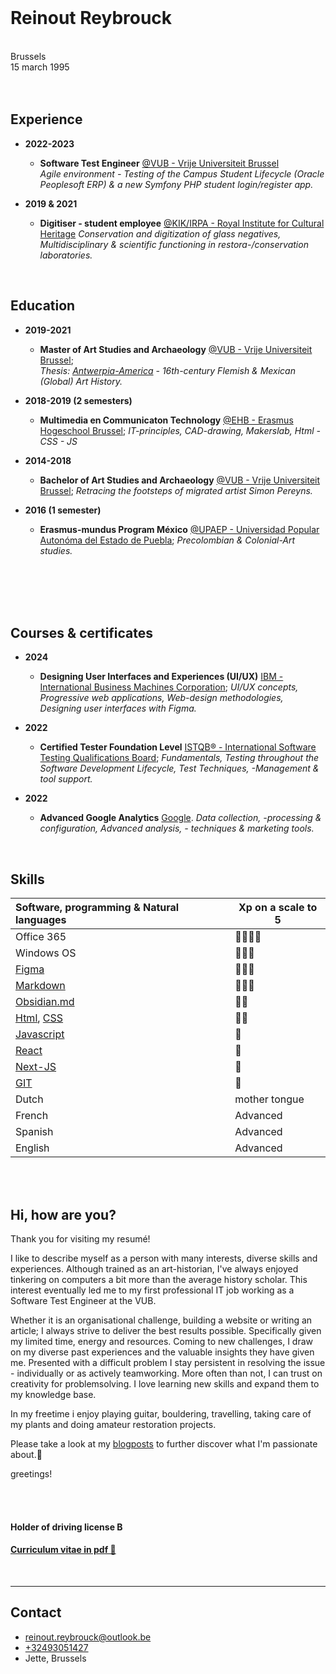 
<br/>

# Reinout Reybrouck
<br/>
Brussels <br/>
15 march 1995
<br/>
<br/>
<br/>

## Experience  

- **2022-2023**
  - **Software Test Engineer** [@VUB - Vrije Universiteit Brussel](https://www.vub.be/en)<br />
  *Agile environment - Testing of the Campus Student Lifecycle (Oracle Peoplesoft ERP) & a new Symfony PHP student login/register app.*

- **2019 & 2021** 
  - **Digitiser - student employee** [@KIK/IRPA - Royal Institute for Cultural Heritage](https://www.kikirpa.be/)
  *Conservation and digitization of glass negatives, Multidisciplinary & scientific functioning in restora-/conservation laboratories.* 

<br/>


## Education

- **2019-2021**
  - **Master of Art Studies and Archaeology** [@VUB - Vrije Universiteit Brussel](https://www.vub.be/nl/studeren-aan-de-vub/alle-opleidingen/bachelor-en-masteropleidingen-aan-de-vub/kunstwetenschappen-en-archeologie);<br />
  *Thesis: [Antwerpia-America](/blog/arthistory/antwerpia_america) - 16th-century Flemish & Mexican (Global) Art History.* 

- **2018-2019 (2 semesters)**
  - **Multimedia en Communicaton Technology** [@EHB - Erasmus Hogeschool Brussel](https://www.erasmushogeschool.be/nl/opleidingen/multimedia-creatieve-technologie);
  *IT-principles, CAD-drawing, Makerslab, Html - CSS - JS*

- **2014-2018**
  - **Bachelor of Art Studies and Archaeology** [@VUB - Vrije Universiteit Brussel](https://www.vub.be/en);
  *Retracing the footsteps of migrated artist Simon Pereyns.*

- **2016 (1 semester)**
  - **Erasmus-mundus Program México** [@UPAEP - Universidad Popular Autonóma del Estado de Puebla](https://upaep.mx/);
  *Precolombian & Colonial-Art studies.*

<br/>
<br/>
<br/>
<br/>

## Courses & certificates

- **2024**
  - **Designing User Interfaces and Experiences (UI/UX)** [IBM - International Business Machines Corporation](https://www.ibm.com/training/badge/designing-user-interfaces-and-experiences-ui-ux);
  *UI/UX concepts, Progressive web applications, Web-design methodologies, Designing user interfaces with Figma.*

- **2022**
  - **Certified Tester Foundation Level** [ISTQB® - International Software Testing Qualifications Board](https://www.istqb.org/certifications/certified-tester-foundation-level);
  *Fundamentals, Testing throughout the Software Development Lifecycle, Test Techniques, -Management & tool support.*

- **2022**
  - **Advanced Google Analytics** [Google](https://analytics.google.com/analytics/academy/).
  *Data collection, -processing & configuration, Advanced analysis, - techniques & marketing tools.*

<br/>

## Skills

| Software, programming & Natural languages  | Xp on a scale to 5|
| :--------  |   --------  | 
| Office 365 |  🌟🌟🌟🌟  |
| Windows OS |  🌟🌟🌟    |
| [Figma](https://www.figma.com/) |  🌟🌟🌟    |
| [Markdown](https://www.markdownguide.org/getting-started/) |  🌟🌟🌟  |
| [Obsidian.md](https://obsidian.md/) | 🌟🌟 |
| [Html](https://html.spec.whatwg.org/), [CSS](https://developer.mozilla.org/en-US/docs/Web/CSS) |  🌟🌟   | 
| [Javascript](https://developer.mozilla.org/en-US/docs/Web/JavaScript) |  🌟  | 
| [React](https://react.dev/)     |  🔎       |
| [Next-JS](https://nextjs.org/ ) |  🔎       |
| [GIT](https://git-scm.com/)     |  🔎       |
| Dutch     | mother tongue |
| French    | Advanced      |
| Spanish   | Advanced      |
| English   | Advanced      |

<br/>
<br/>

## Hi, how are you?

Thank you for visiting my resumé!

I like to describe myself as a person with many interests, diverse skills and experiences.
Although trained as an art-historian, I've always enjoyed tinkering on computers a bit more than the average history scholar. This interest eventually led me to my first professional IT job working as a Software Test Engineer at the VUB.

Whether it is an organisational challenge, building a website or writing an article; I always strive to deliver the best results possible. Specifically given my limited time, energy and resources. Coming to new challenges, I draw on my diverse past experiences and the valuable insights they have given me. Presented with a difficult problem I stay persistent in resolving the issue - individually or as actively teamworking.
More often than not, I can trust on creativity for problemsolving. I love learning new skills and expand them to my knowledge base.

In my freetime i enjoy playing guitar, bouldering, travelling, taking care of my plants and doing amateur restoration projects. 

Please take a look at my [blogposts](https://www.rreybrou.pro/blog) to further discover what I'm passionate about.🙂

greetings!

<br/>
<br/>

#### **Holder of driving license B**

#### **[Curriculum vitae in pdf 🔗](https://www.rreybrou.pro/public/static/files/Curriculum.pdf)**

<br/>

***

## Contact

- [reinout.reybrouck@outlook.be](mailto:reinout.reybrouck@outlook.be) 
- [+32493051427](+32493051427) 
- Jette, Brussels